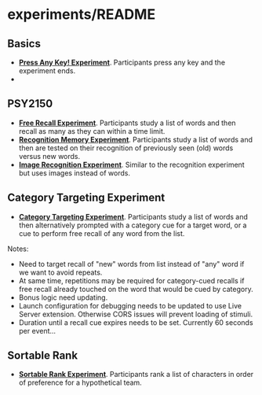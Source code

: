 # experiments/README

## Basics
- **[Press Any Key! Experiment](http://vucml.github.io/online_experiments/experiments/basics/index.html)**. Participants press any key and the experiment ends.
- 
## PSY2150
- **[Free Recall Experiment](http://vucml.github.io/online_experiments/experiments/2150/free_recall.html)**. Participants study a list of words and then recall as many as they can within a time limit.
- **[Recognition Memory Experiment](http://vucml.github.io/online_experiments/experiments/2150/recognition.html)**. Participants study a list of words and then are tested on their recognition of previously seen (old) words versus new words.
- **[Image Recognition Experiment](http://vucml.github.io/online_experiments/experiments/2150/image_recognition.html)**. Similar to the recognition experiment but uses images instead of words.

## Category Targeting Experiment

- **[Category Targeting Experiment](http://vucml.github.io/online_experiments/experiments/category_targeting/index.html)**. Participants study a list of words and then alternatively prompted with a category cue for a target word, or a cue to perform free recall of any word from the list.

Notes:
- Need to target recall of "new" words from list instead of "any" word if we want to avoid repeats.
- At same time, repetitions may be required for category-cued recalls if free recall already touched on the word that would be cued by category.
- Bonus logic need updating.
- Launch configuration for debugging needs to be updated to use Live Server extension. Otherwise CORS issues will prevent loading of stimuli.
- Duration until a recall cue expires needs to be set. Currently 60 seconds per event...

## Sortable Rank

- **[Sortable Rank Experiment](http://vucml.github.io/online_experiments/experiments/sortable_rank/index.html)**. Participants rank a list of characters in order of preference for a hypothetical team.